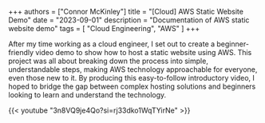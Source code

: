 +++
authors = ["Connor McKinley"]
title = "[Cloud] AWS Static Website Demo"
date = "2023-09-01"
description = "Documentation of AWS static website demo"
tags = [
    "Cloud Engineering",
    "AWS"
]
+++

After my time working as a cloud engineer, I set out to create a beginner-friendly video demo to show how to host a static website using AWS. This project was all about breaking down the process into simple, understandable steps, making AWS technology approachable for everyone, even those new to it. By producing this easy-to-follow introductory video, I hoped to bridge the gap between complex hosting solutions and beginners looking to learn and understand the technology.

{{< youtube "3n8VQ9je4Qo?si=rj33dko1WqTYirNe" >}}


